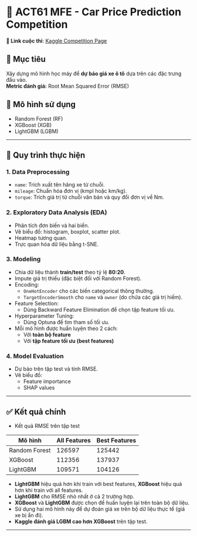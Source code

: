 
# 🚗 ACT61 MFE - Car Price Prediction Competition

**🔗 Link cuộc thi**: [Kaggle Competition Page](https://www.kaggle.com/competitions/act61-mfe-prediction-competition/overview)

## 🎯 Mục tiêu
Xây dựng mô hình học máy để **dự báo giá xe ô tô** dựa trên các đặc trưng đầu vào.  
**Metric đánh giá:** Root Mean Squared Error (RMSE)

## 🧠 Mô hình sử dụng
- Random Forest (RF)  
- XGBoost (XGB)  
- LightGBM (LGBM)

---

## 🔁 Quy trình thực hiện

### 1. Data Preprocessing
- `name`: Trích xuất tên hãng xe từ chuỗi.
- `mileage`: Chuẩn hóa đơn vị (kmpl hoặc km/kg).
- `torque`: Trích giá trị từ chuỗi văn bản và quy đổi đơn vị về Nm.

### 2. Exploratory Data Analysis (EDA)
- Phân tích đơn biến và hai biến.
- Vẽ biểu đồ: histogram, boxplot, scatter plot.
- Heatmap tương quan.
- Trực quan hóa dữ liệu bằng t-SNE.

### 3. Modeling
- Chia dữ liệu thành **train/test** theo tỷ lệ **80:20**.
- Impute giá trị thiếu (đặc biệt đối với Random Forest).
- Encoding:
  - `OneHotEncoder` cho các biến categorical thông thường.
  - `TargetEncoderSmooth` cho `name` và `owner` (do chứa các giá trị hiếm).
- Feature Selection:
  - Dùng Backward Feature Elimination để chọn tập feature tối ưu.
- Hyperparameter Tuning:
  - Dùng Optuna để tìm tham số tối ưu.
- Mỗi mô hình được huấn luyện theo 2 cách:
  - Với **toàn bộ feature**
  - Với **tập feature tối ưu (best features)**

### 4. Model Evaluation
- Dự báo trên tập test và tính RMSE.
- Vẽ biểu đồ:
  - Feature importance
  - SHAP values

---

## ✅ Kết quả chính
- Kết quả RMSE trên tập test

| Mô hình         | All Features     | Best Features    |
|----------------|------------------|------------------|
| Random Forest  | 126597           |     125442       |
| XGBoost        | 112356           | 137937           |
| LightGBM       | 109571           | 104126          |

- **LightGBM** hiệu quả hơn khi train với best features, **XGBoost** hiệu quả hơn khi train với all features.
- **LightGBM** cho RMSE nhỏ nhất ở cả 2 trường hợp.
- **XGBoost** và **LightGBM** được chọn để huấn luyện lại trên toàn bộ dữ liệu.
- Sử dụng hai mô hình này để dự đoán giá xe trên bộ dữ liệu thực tế (giá xe bị ẩn đi).
- **Kaggle đánh giá LGBM cao hơn XGBoost** trên tập test.

---

